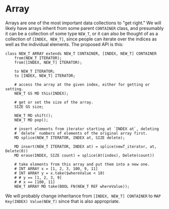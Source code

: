 # Array

Arrays are one of the most important data collections to "get right."
We will likely have arrays inherit from some parent `CONTAINER` class,
and presumably it can be a collection of some type `NEW_T`, or it can
also be thought of as a collection of `[INDEX, NEW_T]`, since people
can iterate over the indices as well as the individual elements.
The proposed API is this:

```
class NEW_T ARRAY extends NEW_T CONTAINER, [INDEX, NEW_T] CONTAINER
    from(NEW_T ITERATOR);
    from([INDEX, NEW_T] ITERATOR);

    to NEW_T ITERATOR;
    to [INDEX, NEW_T] ITERATOR;

    # access the array at the given index, either for getting or setting.
    NEW_T GS MD this(INDEX);

    # get or set the size of the array.
    SIZE GS size;

    NEW_T MD shift();
    NEW_T MD pop();

    # insert elements from iterator starting at `INDEX at`, deleting
    # `delete` numbers of elements of the original array first.
    MD splice(NEW_T ITERATOR, INDEX at, SIZE delete);

    MD insert(NEW_T ITERATOR, INDEX at) = splice(newT_iterator, at, Delete(0))
    MD erase(INDEX, SIZE count) = splice(At(index), Delete(count))

    # take elements from this array and put them into a new one.
    # INT ARRAY x = [1, 2, 3, 100, 9, 11]
    # INT ARRAY y = x.take($whereValue < 10)
    # # y == [1, 2, 3, 9]
    # # x == [100, 11]
    NEW_T ARRAY MD take(BOOL FN(NEW_T REF whereValue));
```

We will probably change inheritance from `[INDEX, NEW_T] CONTAINER`
to `MAP Key(INDEX) Value(NEW_T)` since that is also appropriate.
